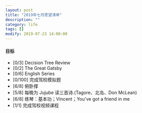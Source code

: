 ```yaml
---
layout: post
title: "2019年七月愿望清单"
description: ""
category: life
tags: []
modify: 2019-07-23 14:00:00
---
```



#### 目标


+ [0/3] Decision Tree Review
+ [0/2] The Great Gatsby
+ [0/6] English Series
+ [0/100] 完成驾校模拟题
+ [6/8] 俯卧撑
+ [5/8] 每晚为 Jujube 读三首诗.(Tagore、北岛、Don McLean)
+ [6/8] 练琴：基本功；Vincent；You've got a friend in me
+ [1/1] 完成驾校视频课程
